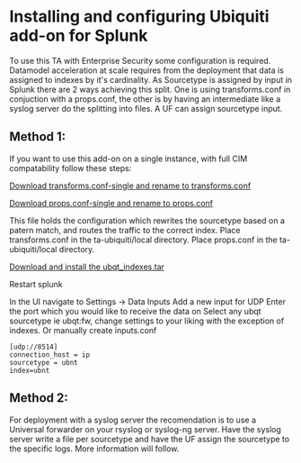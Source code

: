 # Installing and configuring Ubiquiti add-on for Splunk

To use this TA with Enterprise Security some configuration is required. Datamodel acceleration at scale requires from the deployment that data is assigned to indexes by it's cardinality. As Sourcetype is assigned by input in Splunk there are 2 ways achieving this split. One is using transforms.conf in conjuction with a props.conf, the other is by having an intermediate like a syslog server do the splitting into files. A UF can assign sourcetype input.

## Method 1:

If you want to use this add-on on a single instance, with full CIM compatability follow these steps:

[Download transforms.conf-single and rename to transforms.conf](transforms.conf-single.conf)

[Download props.conf-single and rename to props.conf](props.conf-single)

This file holds the configuration which rewrites the sourcetype based on a patern match, and routes the traffic to the correct index.
Place transforms.conf in the ta-ubiquiti/local directory.
Place props.conf in the ta-ubiquiti/local directory.

[Download and install the ubqt_indexes.tar](org_all_indexes.spl)

Restart splunk

In the UI navigate to Settings -> Data Inputs
Add a new input for UDP
Enter the port which you would like to receive the data on
Select any ubqt sourcetype ie ubqt:fw, change settings to your liking with the exception of indexes. Or manually create inputs.conf
```
[udp://8514]
connection_host = ip 
sourcetype = ubnt 
index=ubnt
```
## Method 2:

For deployment with a syslog server the recomendation is to use a Universal forwarder on your rsyslog or syslog-ng server. Have the syslog server write a file per sourcetype and have the UF assign the sourcetype to the specific logs. More information will follow.
